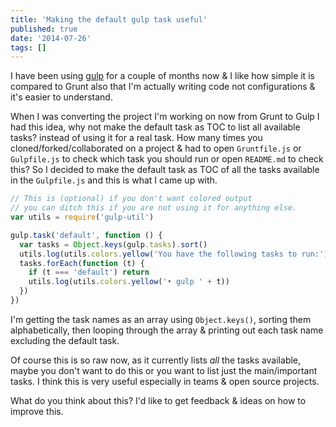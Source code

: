 ```yaml
---
title: 'Making the default gulp task useful'
published: true
date: '2014-07-26'
tags: []
---
```


I have been using [gulp](http://gulpjs.com) for a couple of months now &#038; I
like how simple it is compared to Grunt also that I'm actually writing code not
configurations &#038; it's easier to understand.

When I was converting the project I'm working on now from Grunt to Gulp I had
this idea, why not make the default task as TOC to list all available tasks?
instead of using it for a real task. How many times you
cloned/forked/collaborated on a project &#038; had to open `Gruntfile.js` or
`Gulpfile.js` to check which task you should run or open `README.md` to check
this? So I decided to make the default task as TOC of all the tasks available in
the `Gulpfile.js` and this is what I came up with.

```javascript:gulpfile.js
// This is (optional) if you don't want colored output
// you can ditch this if you are not using it for anything else.
var utils = require('gulp-util')

gulp.task('default', function () {
  var tasks = Object.keys(gulp.tasks).sort()
  utils.log(utils.colors.yellow('You have the following tasks to run:'))
  tasks.forEach(function (t) {
    if (t === 'default') return
    utils.log(utils.colors.yellow('• gulp ' + t))
  })
})
```

I'm getting the task names as an array using `Object.keys()`, sorting them
alphabetically, then looping through the array &#038; printing out each task
name excluding the default task.

Of course this is so raw now, as it currently lists _all_ the tasks available,
maybe you don't want to do this or you want to list just the main/important
tasks. I think this is very useful especially in teams &#038; open source
projects.

What do you think about this? I'd like to get feedback &#038; ideas on how to
improve this.

